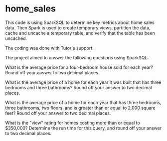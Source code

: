 # home_sales

This code is using SparkSQL to determine key metrics about home sales data. 
Then Spark is used to create temporary views, partition the data, cache and uncache a temporary table, and verify that the table has been uncached.

The coding was done with Tutor's support. 

The project aimed to answer the following questions using SparkSQL:

What is the average price for a four-bedroom house sold for each year? Round off your answer to two decimal places.

What is the average price of a home for each year it was built that has three bedrooms and three bathrooms? Round off your answer to two decimal places.

What is the average price of a home for each year that has three bedrooms, three bathrooms, two floors, and is greater than or equal to 2,000 square feet? Round off your answer to two decimal places.

What is the "view" rating for homes costing more than or equal to $350,000? Determine the run time for this query, and round off your answer to two decimal places.
